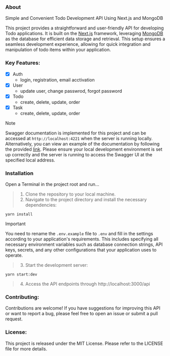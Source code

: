 ### About

Simple and Convenient Todo Development API Using Next.js and MongoDB

This project provides a straightforward and user-friendly API for developing Todo applications. It is built on the [Next.js](https://nextjs.org/) framework, leveraging [MongoDB](https://www.mongodb.com/) as the database for efficient data storage and retrieval. This setup ensures a seamless development experience, allowing for quick integration and manipulation of todo items within your application.

### Key Features:

- [x] Auth
  - login, registration, email acctivation
- [x] User
  - update user, change passwrod, forgot password
- [x] Todo
  - create, delete, update, order
- [x] Task
  - create, delete, update, order

> [!NOTE]
> Swagger documentation is implemented for this project and can be accessed at `http://localhost:4221` when the server is running locally. Alternatively, you can view an example of the documentation by following the provided [link](https://todo.vasyl.site/). Please ensure your local development environment is set up correctly and the server is running to access the Swagger UI at the specified local address.

### Installation

Open a Terminal in the project root and run...

> 1. Clone the repository to your local machine.
> 2. Navigate to the project directory and install the necessary dependencies:

```shell
yarn install
```

> [!IMPORTANT]
> You need to rename the `.env.example` file to `.env` and fill in the settings according to your application's requirements. This includes specifying all necessary environment variables such as database connection strings, API keys, secrets, and any other configurations that your application uses to operate.

> 3. Start the development server:

```shell
yarn start:dev
```

> 4. Access the API endpoints through http://localhost:3000/api

### Contributing:

Contributions are welcome! If you have suggestions for improving this API or want to report a bug, please feel free to open an issue or submit a pull request.

### License:

This project is released under the MIT License. Please refer to the LICENSE file for more details.
